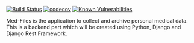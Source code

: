 
[![Build Status](https://travis-ci.org/TheProrok29/med-files-api.svg?branch=master)](https://travis-ci.org/TheProrok29/med-files-api) [![codecov](https://codecov.io/gh/TheProrok29/med-files-api/branch/master/graph/badge.svg)](https://codecov.io/gh/TheProrok29/med-files-api) [![Known Vulnerabilities](https://snyk.io/test/github/TheProrok29/med-files-api/badge.svg?targetFile=requirements.txt)](https://snyk.io/test/github/TheProrok29/med-files-api?targetFile=requirements.txt)



Med-Files is the application to collect and archive personal medical data. This is a backend part which will be created using Python, Django and Django Rest Framework.
